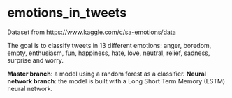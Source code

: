 # emotions_in_tweets

Dataset from https://www.kaggle.com/c/sa-emotions/data

The goal is to classify tweets in 13 different emotions: anger, boredom, empty, enthusiasm, fun, happiness, hate, love, neutral, relief, sadness, surprise and worry.

**Master branch**: a model using a random forest as a classifier. 
**Neural network branch**: the model is built with a Long Short Term Memory (LSTM) neural network.
